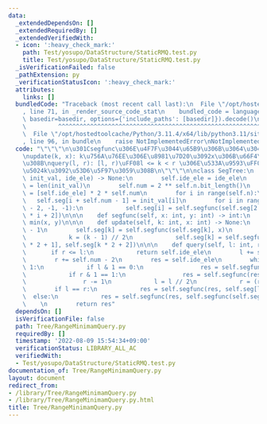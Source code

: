 ```yaml
---
data:
  _extendedDependsOn: []
  _extendedRequiredBy: []
  _extendedVerifiedWith:
  - icon: ':heavy_check_mark:'
    path: Test/yosupo/DataStructure/StaticRMQ.test.py
    title: Test/yosupo/DataStructure/StaticRMQ.test.py
  _isVerificationFailed: false
  _pathExtension: py
  _verificationStatusIcon: ':heavy_check_mark:'
  attributes:
    links: []
  bundledCode: "Traceback (most recent call last):\n  File \"/opt/hostedtoolcache/Python/3.11.4/x64/lib/python3.11/site-packages/onlinejudge_verify/documentation/build.py\"\
    , line 71, in _render_source_code_stat\n    bundled_code = language.bundle(stat.path,\
    \ basedir=basedir, options={'include_paths': [basedir]}).decode()\n          \
    \         ^^^^^^^^^^^^^^^^^^^^^^^^^^^^^^^^^^^^^^^^^^^^^^^^^^^^^^^^^^^^^^^^^^^^^^^^^^^^^^^^^\n\
    \  File \"/opt/hostedtoolcache/Python/3.11.4/x64/lib/python3.11/site-packages/onlinejudge_verify/languages/python.py\"\
    , line 96, in bundle\n    raise NotImplementedError\nNotImplementedError\n"
  code: "\"\"\"\n\u301Csegfunc\u306E\u4F7F\u3044\u65B9\u306B\u3064\u3044\u3066\u301C\
    \nupdate(k, x): k\u756A\u76EE\u306E\u8981\u7D20\u3092x\u306B\u66F4\u65B0\u3059\
    \u308B\nquery(l, r): [l, r)\uFF08l <= k < r \u306E\u533A\u9593\uFF09\u304B\u3089\
    \u5024k\u3092\u53D6\u5F97\u3059\u308B\n\"\"\"\n\nclass SegTree:\n    def __init__(self,\
    \ init_val, ide_ele) -> None:\n        self.ide_ele = ide_ele\n        self.n\
    \ = len(init_val)\n        self.num = 2 ** self.n.bit_length()\n        self.seg\
    \ = [self.ide_ele] * 2 * self.num\n        for i in range(self.n):\n         \
    \   self.seg[i + self.num - 1] = init_val[i]\n        for i in range(self.num\
    \ - 2, -1, -1):\n            self.seg[i] = self.segfunc(self.seg[2 * i + 1], self.seg[2\
    \ * i + 2])\n\n\n    def segfunc(self, x: int, y: int) -> int:\n        return\
    \ min(x, y)\n\n\n    def update(self, k: int, x: int) -> None:\n        k += self.num\
    \ - 1\n        self.seg[k] = self.segfunc(self.seg[k], x)\n        while k:\n\
    \            k = (k - 1) // 2\n            self.seg[k] = self.segfunc(self.seg[k\
    \ * 2 + 1], self.seg[k * 2 + 2])\n\n\n    def query(self, l: int, r: int):\n \
    \       if r <= l:\n            return self.ide_ele\n        l += self.num - 1\n\
    \        r += self.num - 2\n        res = self.ide_ele\n        while r - l >\
    \ 1:\n            if l & 1 == 0:\n                res = self.segfunc(res, self.seg[l])\n\
    \            if r & 1 == 1:\n                res = self.segfunc(res, self.seg[r])\n\
    \                r -= 1\n            l = l // 2\n            r = (r - 1) // 2\n\
    \        if l == r:\n            res = self.segfunc(res, self.seg[l])\n      \
    \  else:\n            res = self.segfunc(res, self.segfunc(self.seg[l], self.seg[r]))\n\
    \    \n        return res"
  dependsOn: []
  isVerificationFile: false
  path: Tree/RangeMinimamQuery.py
  requiredBy: []
  timestamp: '2022-08-09 15:54:34+09:00'
  verificationStatus: LIBRARY_ALL_AC
  verifiedWith:
  - Test/yosupo/DataStructure/StaticRMQ.test.py
documentation_of: Tree/RangeMinimamQuery.py
layout: document
redirect_from:
- /library/Tree/RangeMinimamQuery.py
- /library/Tree/RangeMinimamQuery.py.html
title: Tree/RangeMinimamQuery.py
---
```

